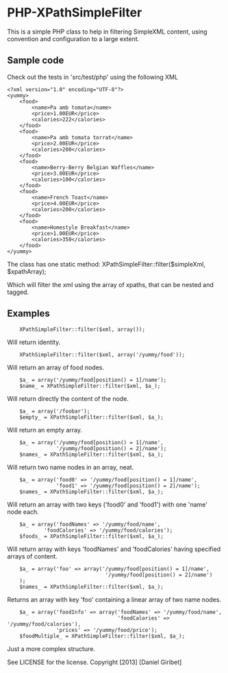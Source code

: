 PHP-XPathSimpleFilter
=====================

This is a simple PHP class to help in filtering SimpleXML content, using convention and configuration to a large extent.

Sample code
-----------
Check out the tests in 'src/test/php' using the following XML


	<?xml version="1.0" encoding="UTF-8"?>
	<yummy>
		<food>
			<name>Pa amb tomata</name>
			<price>1.00EUR</price>
			<calories>222</calories>
		</food>
		<food>
			<name>Pa amb tomata torrat</name>
			<price>2.00EUR</price>
			<calories>200</calories>
		</food>
		<food>
			<name>Berry-Berry Belgian Waffles</name>
			<price>3.00EUR</price>
			<calories>100</calories>
		</food>
		<food>
			<name>French Toast</name>
			<price>4.00EUR</price>
			<calories>200</calories>
		</food>
		<food>
			<name>Homestyle Breakfast</name>
			<price>1.00EUR</price>
			<calories>350</calories>
		</food>
	</yummy>


The class has one static method: 
	XPathSimpleFilter::filter($simpleXml, $xpathArray);

Which will filter the xml using the array of xpaths, that can be nested and tagged.

Examples
--------

		XPathSimpleFilter::filter($xml, array());

Will return identity.

		XPathSimpleFilter::filter($xml, array('/yummy/food'));

Will return an array of food nodes.

		$a_ = array('/yummy/food[position() = 1]/name');
		$name_ = XPathSimpleFilter::filter($xml, $a_);

Will return directly the content of the node.

		$a_ = array('/foobar');
		$empty_ = XPathSimpleFilter::filter($xml, $a_);

Will return an empty array.

		$a_ = array('/yummy/food[position() = 1]/name',
					'/yummy/food[position() = 2]/name');
		$names_ = XPathSimpleFilter::filter($xml, $a_);

Will return two name nodes in an array, neat.

		$a_ = array('food0' => '/yummy/food[position() = 1]/name',
				 	'food1' => '/yummy/food[position() = 2]/name');
		$names_ = XPathSimpleFilter::filter($xml, $a_);

Will return an array with two keys ('food0' and 'food1') with one 'name' node each.

		$a_ = array('foodNames' => '/yummy/food/name',
				'foodCalories' => '/yummy/food/calories');
		$foods_ = XPathSimpleFilter::filter($xml, $a_);

Will return array with keys 'foodNames' and 'foodCalories' having specified arrays of content.

		$a_ = array('foo' => array('/yummy/food[position() = 1]/name',
									'/yummy/food[position() = 2]/name')
		);
		$names_ = XPathSimpleFilter::filter($xml, $a_);

Returns an array with key 'foo' containing a linear array of two name nodes.


		$a_ = array('foodInfo' => array('foodNames' => '/yummy/food/name',
										'foodCalories' => '/yummy/food/calories'),
					'prices' => '/yummy/food/price');
		$foodMultiple_ = XPathSimpleFilter::filter($xml, $a_);

Just a more complex structure.


See LICENSE for the license.
Copyright [2013] [Daniel Giribet]

